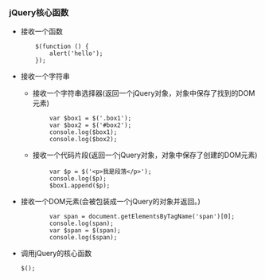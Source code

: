 ### jQuery核心函数

- 接收一个函数

	```
        $(function () {
            alert('hello');
        });
	```

- 接收一个字符串
	- 接收一个字符串选择器(返回一个jQuery对象，对象中保存了找到的DOM元素)
	
	```
            var $box1 = $('.box1');
            var $box2 = $('#box2');
            console.log($box1);
            console.log($box2);
	```
	
	- 接收一个代码片段(返回一个jQuery对象，对象中保存了创建的DOM元素)
	
	```
            var $p = $('<p>我是段落</p>');
            console.log($p);
            $box1.append($p);
	```
	
- 接收一个DOM元素(会被包装成一个jQuery的对象并返回。)

	```
            var span = document.getElementsByTagName('span')[0];
            console.log(span);
            var $span = $(span);
            console.log($span);
	```
	
- 调用jQuery的核心函数

 	```
	$(); 
	```